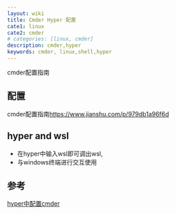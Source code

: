 ```yaml
---
layout: wiki
title: Cmder Hyper 配置
cate1: linux
cate2: cmder
# categories: [linux, cmder]
description: cmder,hyper
keywords: cmder, linux,shell,hyper
---
```


cmder配置指南

## 配置
cmder配置指南<https://www.jianshu.com/p/979db1a96f6d>

## hyper and wsl	
* 在hyper中输入wsl即可调出wsl,
* 与windows终端进行交互使用

## 参考

[hyper中配置cmder](https://github.com/cmderdev/cmder/wiki/Seamless-Hyper-integration)

